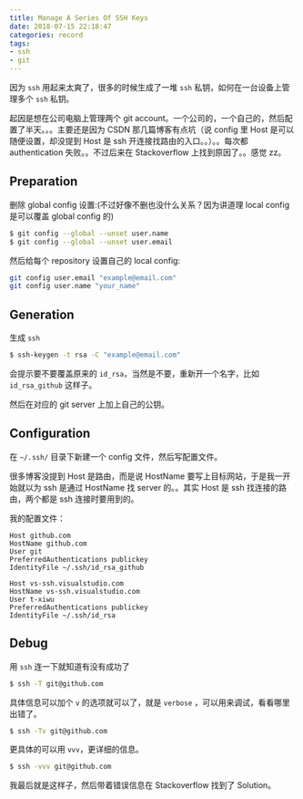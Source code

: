 ```yaml
---
title: Manage A Series Of SSH Keys
date: 2018-07-15 22:18:47
categories: record
tags:
- ssh
- git
---
```


因为 `ssh` 用起来太爽了，很多的时候生成了一堆 `ssh` 私钥，如何在一台设备上管理多个 `ssh` 私钥。

起因是想在公司电脑上管理两个 git account。一个公司的，一个自己的，然后配置了半天。。。主要还是因为 CSDN 那几篇博客有点坑（说 config 里 Host 是可以随便设置，却没提到 Host 是 ssh 开连接找路由的入口。。）。。每次都 authentication 失败。。不过后来在 Stackoverflow 上找到原因了。。感觉 zz。

## Preparation
删除 global config 设置:(不过好像不删也没什么关系？因为讲道理 local config 是可以覆盖 global config 的)
```bash
$ git config --global --unset user.name
$ git config --global --unset user.email
```

然后给每个 repository 设置自己的 local config:
```bash
git config user.email "example@email.com"
git config user.name "your_name"
```

## Generation
生成 `ssh`
```bash
$ ssh-keygen -t rsa -C "example@email.com"
```

会提示要不要覆盖原来的 `id_rsa`，当然是不要，重新开一个名字，比如 `id_rsa_github` 这样子。

然后在对应的 git server 上加上自己的公钥。

## Configuration
在 `~/.ssh/` 目录下新建一个 config 文件，然后写配置文件。

很多博客没提到 Host 是路由，而是说 HostName 要写上目标网站，于是我一开始就以为 ssh 是通过 HostName 找 server 的。。其实 Host 是 ssh 找连接的路由，两个都是 ssh 连接时要用到的。

我的配置文件：
```config
Host github.com
HostName github.com
User git
PreferredAuthentications publickey
IdentityFile ~/.ssh/id_rsa_github

Host vs-ssh.visualstudio.com
HostName vs-ssh.visualstudio.com
User t-xiwu
PreferredAuthentications publickey
IdentityFile ~/.ssh/id_rsa
```

## Debug
用 `ssh` 连一下就知道有没有成功了
```bash
$ ssh -T git@github.com
```

具体信息可以加个 `v` 的选项就可以了，就是 `verbose` ，可以用来调试，看看哪里出错了。
```bash
$ ssh -Tv git@github.com
```

更具体的可以用 `vvv`，更详细的信息。
```bash
$ ssh -vvv git@github.com
```

我最后就是这样子，然后带着错误信息在 Stackoverflow 找到了 Solution。


